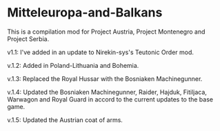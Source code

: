# Mitteleuropa-and-Balkans
This is a compilation mod for Project Austria, Project Montenegro and Project Serbia.

v1.1: I've added in an update to Nirekin-sys's Teutonic Order mod.

v.1.2: Added in Poland-Lithuania and Bohemia.

v.1.3: Replaced the Royal Hussar with the Bosniaken Machinegunner.

v.1.4: Updated the Bosniaken Machinegunner, Raider, Hajduk, Fitiljaca, Warwagon and Royal Guard in accord to the current updates to the base game.

v.1.5: Updated the Austrian coat of arms.
